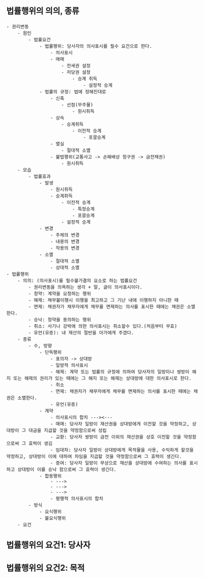 ## 법률행위의 의의, 종류
    - 권리변동
        - 원인
            - 법률요건
                - 법률행위: 당사자의 의사표시를 필수 요건으로 한다.
                    - 의사표시 
                    - 매매
                        - 전세권 설정
                        - 저당권 설정
                            - 승계 취득
                                - 설정적 승계
                - 법률의 규정: 법에 정해진대로
                    - 신축
                        - 선점(무주물)
                            - 원시취득
                    - 상속
                        - 승계취득
                            - 이전적 승계
                                - 포괄승계
                    - 멸실
                        - 절대적 소멸
                    - 불법행위(교통사고 -> 손해배상 청구권 -> 금전채권)
                        - 원시취득
        - 모습
            - 법률효과
                - 발생
                    - 원시취득
                    - 승계취득
                        - 이전적 승계
                            - 특정승계
                            - 포괄승계
                        - 설정적 승계
                - 변경
                    - 주체의 변경
                    - 내용의 변경
                    - 작용의 변경
                - 소멸
                    - 절대적 소멸
                    - 상대적 소멸
    - 법률행위
        - 의의: (의사표시)를 필수불가결의 요소로 하는 법률요건
            - 권리변동을 의욕하는 생각 + 말, 글이 의사표시이다.
            - 청약: 계약을 요청하는 행위
            - 해제: 채무불이행시 이행을 최고하고 그 기난 내에 이행하지 아니한 때
            - 면제: 채권자가 채무자에게 채무를 면제하는 의사를 표시한 때에는 채권은 소멸한다.
            - 승낙: 청약을 동의하는 행위
            - 취소: 사기나 강박에 의한 의사표시는 취소할수 있다.(처음부터 무효)
            - 유언(유증): 내 재산의 절반을 아가에게 주겠다.
        - 종류
            - 수, 방향
                - 단독행위
                    - 표의자 -> 상대방
                    - 일방적 의사표시
                    - 해제: 계약 또는 법률의 규정에 의하여 당사자의 일방이나 쌍방이 해지 또는 해제의 권리가 있는 때에는 그 해지 또는 해제는 상대방에 대한 의사표시로 한다.
                    - 취소
                    - 면제: 채권자가 채무자에게 채무를 면제하는 의사를 표시한 때에는 채권은 소멸한다.
                    - 유언(유증)
                - 계약
                    - 의사표시의 합치 ---><---
                    - 매매: 당사자 일방이 재산권을 상대방에게 이전할 것을 약정하고, 상대방이 그 대금을 지급할 것을 약정함으로써 성립
                    - 교환: 당사자 쌍방이 금전 이외의 재산권을 상호 이전할 것을 약정함으로써 그 효력이 생김
                    - 임대차: 당사자 일방이 상대방에게 목적물을 사용, 수익하게 할것을 약정하고, 상대방이 이에 대하여 차임을 지급할 것을 약정함으로써 그 효력이 생긴다.
                    - 증여: 당사자 일방이 무상으로 재산을 상대방에 수여하는 의사를 표시하고 상대방이 이를 승낙 함으로써 그 효력이 생긴다.
                - 합동행위
                    - --->
                    - --->
                    - --->
                    - 평행적 의사표시의 합치
            - 방식
                - 요식행위
                - 불요식행위
        - 요건
## 법률행위의 요건1: 당사자
## 법률행위의 요건2: 목적